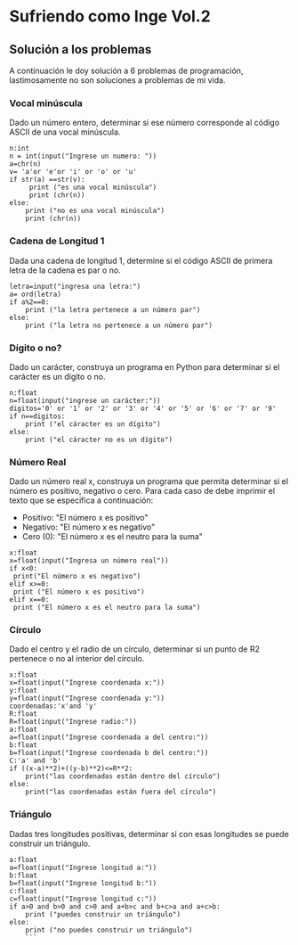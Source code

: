 # Sufriendo como Inge Vol.2
## Solución a los problemas
A continuación le doy solución a 6 problemas de programación, lastimosamente no son soluciones a problemas de mi vida.
### Vocal minúscula
Dado un número entero, determinar si ese número corresponde al código ASCII de una vocal minúscula.
```pseudocode
n:int
n = int(input("Ingrese un numero: "))
a=chr(n)
v= 'a'or 'e'or 'i' or 'o' or 'u'
if str(a) ==str(v):
     print ("es una vocal minúscula")
     print (chr(n))
else:
    print ("no es una vocal minúscula")
    print (chr(n))
```
### Cadena de Longitud 1
Dada una cadena de longitud 1, determine si el código ASCII de primera letra de la cadena es par o no.
```pseudocode
letra=input("ingresa una letra:")
a= ord(letra)
if a%2==0:
    print ("la letra pertenece a un número par")
else:
    print ("la letra no pertenece a un número par")
 ```
### Dígito o no?
Dado un carácter, construya un programa en Python para determinar si el carácter es un dígito o no.
```pseudocode
n:float
n=float(input("ingrese un carácter:"))
digitos='0' or '1' or '2' or '3' or '4' or '5' or '6' or '7' or '9'
if n==digitos:
    print ("el cáracter es un dígito")
else:
    print ("el cáracter no es un dígito")
   ``` 
### Número Real
Dado un número real x, construya un programa que permita determinar si el número es positivo, negativo o cero. Para cada caso de debe imprimir el texto que se especifica a continuación:
+ Positivo: "El número x es positivo"
+ Negativo: "El número x es negativo"
+ Cero (0): "El número x es el neutro para la suma"

```pseudocode
x:float
x=float(input("Ingresa un número real"))
if x<0:
 print("El número x es negativo")
elif x>=0:
 print ("El número x es positivo")
elif x==0:
 print ("El número x es el neutro para la suma")
 ```
### Círculo
Dado el centro y el radio de un círculo, determinar si un punto de R2 pertenece o no al interior del círculo.
```pseudocode
x:float
x=float(input("Ingrese coordenada x:"))
y:float
y=float(input("Ingrese coordenada y:"))
coordenadas:'x'and 'y'
R:float
R=float(input("Ingrese radio:"))
a:float
a=float(input("Ingrese coordenada a del centro:"))
b:float
b=float(input("Ingrese coordenada b del centro:"))
C:'a' and 'b'
if ((x-a)**2)+((y-b)**2)<=R**2:
    print("las coordenadas están dentro del círculo")
else:
    print("las coordenadas están fuera del círculo")
 ```
### Triángulo
Dadas tres longitudes positivas, determinar si con esas longitudes se puede construir un triángulo.
```pseudocode
a:float
a=float(input("Ingrese longitud a:"))
b:float
b=float(input("Ingrese longitud b:"))
c:float
c=float(input("Ingrese longitud c:"))
if a>0 and b>0 and c>0 and a+b>c and b+c>a and a+c>b:
    print ("puedes construir un triángulo")
else:
    print ("no puedes construir un triángulo")
    ```

